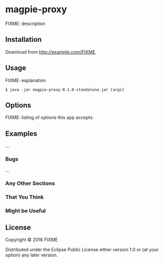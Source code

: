 # magpie-proxy

FIXME: description

## Installation

Download from http://example.com/FIXME.

## Usage

FIXME: explanation

    $ java -jar magpie-proxy-0.1.0-standalone.jar [args]

## Options

FIXME: listing of options this app accepts.

## Examples

...

### Bugs

...

### Any Other Sections
### That You Think
### Might be Useful

## License

Copyright © 2016 FIXME

Distributed under the Eclipse Public License either version 1.0 or (at
your option) any later version.

